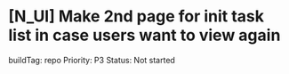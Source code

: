 # [N_UI] Make 2nd page for init task list in case users want to view again

buildTag: repo
Priority: P3
Status: Not started